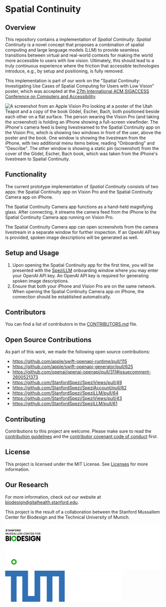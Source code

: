<!--

This source file is part of the Spatial Continuity project

SPDX-FileCopyrightText: 2025 Stanford University and the project authors (see CONTRIBUTORS.md)

SPDX-License-Identifier: MIT

-->

# Spatial Continuity


## Overview

This repository contains a implementation of _Spatial Continuity_.
_Spatial Continuity_ is a novel concept that proposes a combination of spatial computing and large language models (LLM) to provide seamless transitions between virtual and real-world contexts for making the world more accessible to users with low vision.
Ultimately, this should lead to a truly continuous experience where the friction that accessible technologies introduce, e.g., by setup and positioning, is fully removed. 

This implementation is part of our work on the "Spatial Continuity: Investigating Use Cases of Spatial Computing for Users with Low Vision" poster, which was accepted at the [27th International ACM SIGACCESS Conference on Computers and Accessibility](https://assets25.sigaccess.org/).

![A screenshot from an Apple Vision Pro looking at a poster of the Utah Teapot and a copy of the book Gödel, Escher, Bach, both positioned beside each other on a flat surface. The person wearing the Vision Pro (and taking the screenshot) is holding an iPhone showing a full-screen viewfinder. The iPhone's camera feed is being livestreamed to the Spatial Continuity app on the Vision Pro, which is showing two windows in front of the user, above the poster and the book. One window is showing the livestream from the iPhone, with two additional menu items below, reading "Onboarding" and "Describe". The other window is showing a static pin (screenshot) from the cover of the Gödel, Escher, Bach book, which was taken from the iPhone's livestream to Spatial Continuity.](.github/assets/SC_Prototype.png)


## Functionality

The current prototype implementation of _Spatial Continuity_ consists of two apps: the Spatial Continuity app on Vision Pro and the Spatial Continuity Camera app on iPhone.

The Spatial Continuity Camera app functions as a hand-held magnifying glass.
After connecting, it streams the camera feed from the iPhone to the Spatial Continuity Camera app running on Vision Pro.

The Spatial Continuity Camera app can open screenshots from the camera livestream in a separate window for further inspection. 
If an OpenAI API key is provided, spoken image descriptions will be generated as well. 


## Setup and Usage

1. Upon opening the Spatial Continuity app for the first time, you will be presented with the [SpeziLLM](https://github.com/StanfordSpezi/SpeziLLM) onboarding window where you may enter your OpenAI API key. An OpenAI API key is required for generating spoken image descriptions.
2. Ensure that both your iPhone and Vision Pro are on the same network. When opening the Spatial Continuity Camera app on iPhone, the connection should be established automatically.


## Contributors

You can find a list of contributors in the [CONTRIBUTORS.md](/CONTRIBUTORS.md) file.


## Open Source Contributions

As part of this work, we made the following open source contributions:
* https://github.com/apple/swift-openapi-runtime/pull/115
* https://github.com/apple/swift-openapi-generator/pull/625
* https://github.com/openai/openai-openapi/pull/311#issuecomment-2600521373
* https://github.com/StanfordSpezi/SpeziViews/pull/49
* https://github.com/StanfordSpezi/SpeziAccount/pull/82
* https://github.com/StanfordSpezi/SpeziLLM/pull/64
* https://github.com/StanfordSpezi/SpeziViews/pull/43
* https://github.com/StanfordSpezi/SpeziLLM/pull/61


## Contributing

Contributions to this project are welcome. Please make sure to read the [contribution guidelines](https://github.com/StanfordBDHG/.github/blob/main/CONTRIBUTING.md) and the [contributor covenant code of conduct](https://github.com/StanfordBDHG/.github/blob/main/CODE_OF_CONDUCT.md) first.


## License

This project is licensed under the MIT License. See [Licenses](https://github.com/StanfordBDHG/PediatricAppleWatchStudy/tree/main/LICENSES) for more information.


## Our Research

For more information, check out our website at [biodesigndigitalhealth.stanford.edu](https://biodesigndigitalhealth.stanford.edu).

This project is the result of a collaboration between the Stanford Mussallem Center for Biodesign and the Technical University of Munich.

![Stanford Byers Center for Biodesign Logo](https://raw.githubusercontent.com/StanfordBDHG/.github/main/assets/biodesign-footer-light.png#gh-light-mode-only)
![Stanford Byers Center for Biodesign Logo](https://raw.githubusercontent.com/StanfordBDHG/.github/main/assets/biodesign-footer-dark.png#gh-dark-mode-only)
<img src=".github/assets/tum-logo-light-mode.png#gh-light-mode-only" alt="Technical University of Munich Logo (Blue)" width="192" height="100">
<img src=".github/assets/tum-logo-dark-mode.png#gh-dark-mode-only" alt="Technical University of Munich Logo (White)" width="179" height="100">
